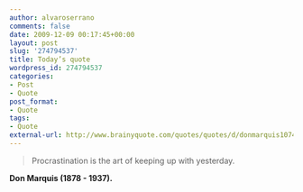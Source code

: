```yaml
---
author: alvaroserrano
comments: false
date: 2009-12-09 00:17:45+00:00
layout: post
slug: '274794537'
title: Today’s quote
wordpress_id: 274794537
categories:
- Post
- Quote
post_format:
- Quote
tags:
- Quote
external-url: http://www.brainyquote.com/quotes/quotes/d/donmarquis107414.html
---
```


<blockquote>Procrastination is the art of keeping up with yesterday.</blockquote>

**Don Marquis (1878 - 1937).**
